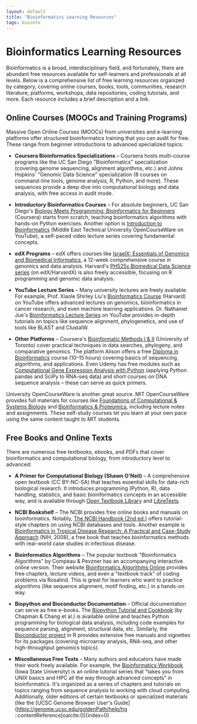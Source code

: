 ```yaml
---
layout: default
title: "Bioinformatics Learning Resources"
tags: bioinfo
---
```


# Bioinformatics Learning Resources

Bioinformatics is a broad, interdisciplinary field, and fortunately, there are abundant free resources available for self-learners and professionals at all levels. Below is a comprehensive list of free learning resources organized by category, covering online courses, books, tools, communities, research literature, platforms, workshops, data repositories, coding tutorials, and more. Each resource includes a brief description and a link.

## Online Courses (MOOCs and Training Programs)

Massive Open Online Courses (MOOCs) from universities and e-learning platforms offer structured bioinformatics training that you can audit for free. These range from beginner introductions to advanced specialized topics:

- **Coursera Bioinformatics Specializations** – Coursera hosts multi-course programs like the UC San Diego "Bioinformatics" specialization (covering genome sequencing, alignment algorithms, etc.) and Johns Hopkins' "Genomic Data Science" specialization (8 courses on command-line tools, genome analysis, R, Python, and more). These sequences provide a deep dive into computational biology and data analysis, with free access in audit mode.

- **Introductory Bioinformatics Courses** – For absolute beginners, UC San Diego's [Biology Meets Programming: Bioinformatics for Beginners](https://www.coursera.org/learn/bioinformatics) (Coursera) starts from scratch, teaching bioinformatics algorithms with hands-on Python exercises. Another option is [Introduction to Bioinformatics](https://www.youtube.com/playlist?list=PL1ay9ko4A8skY0YtLrJ9XhE9c6Q0o6sU0) (Middle East Technical University OpenCourseWare on YouTube), a self-paced video lecture series covering fundamental concepts.

- **edX Programs** – edX offers courses like [IsraelX: Essentials of Genomics and Biomedical Informatics](https://www.edx.org/course/essentials-of-genomics-and-biomedical-informatics), a 12-week comprehensive course in genomics and data analysis. Harvard's [PH525x Biomedical Data Science series](https://rafalab.github.io/pages/harvardx.html) (on edX/HarvardX) is also freely accessible, focusing on R programming and genomic data analysis.

- **YouTube Lecture Series** – Many university lectures are freely available. For example, Prof. Xiaole Shirley Liu's [Bioinformatics Course](https://www.youtube.com/playlist?list=PL2D8FAE9E9C12D9C5) (Harvard) on YouTube offers advanced lectures on genomics, bioinformatics in cancer research, and even machine learning applications. Dr. Nathaniel Jue's [Bioinformatics Lecture Series](https://www.youtube.com/playlist?list=PLpQLYyC4yoY4z2KxVh7r2bVw1x5n7kG6a) on YouTube provides in-depth tutorials on topics like sequence alignment, phylogenetics, and use of tools like BLAST and ClustalW.

- **Other Platforms** – Coursera's [Bioinformatic Methods I & II](https://www.coursera.org/learn/bioinformatics-methods-1) (University of Toronto) cover practical techniques in data searches, phylogeny, and comparative genomics. The platform Alison offers a free [Diploma in Bioinformatics](https://alison.com/course/diploma-in-bioinformatics) course (10–15 hours) covering basics of sequencing, algorithms, and applications. Even Udemy has free modules such as [Computational Gene Expression Analysis with Python](https://www.udemy.com/course/computational-gene-expression-analysis-with-python/) (applying Python pandas and SciPy to RNA-seq data) and short courses on DNA sequence analysis – these can serve as quick primers.

University OpenCourseWare is another great source. MIT OpenCourseWare provides full materials for courses like [Foundations of Computational & Systems Biology](https://ocw.mit.edu/courses/7-91j-foundations-of-computational-and-systems-biology-spring-2014/) and [Bioinformatics & Proteomics](https://ocw.mit.edu/courses/7-91j-foundations-of-computational-and-systems-biology-spring-2014/), including lecture notes and assignments. These self-study courses let you learn at your own pace using the same content taught to MIT students.

## Free Books and Online Texts

There are numerous free textbooks, ebooks, and PDFs that cover bioinformatics and computational biology, from introductory level to advanced:

- **A Primer for Computational Biology (Shawn O'Neil)** – A comprehensive open textbook (CC BY-NC-SA) that teaches essential skills for data-rich biological research. It introduces programming (Python, R), data handling, statistics, and basic bioinformatics concepts in an accessible way, and is available through [Open Textbook Library](https://open.umn.edu/opentextbooks/textbooks/a-primer-for-computational-biology) and [LibreTexts](https://bio.libretexts.org/Bookshelves/Computational_Biology/A_Primer_for_Computational_Biology).

- **NCBI Bookshelf** – The NCBI provides free online books and manuals on bioinformatics. Notably, [The NCBI Handbook (2nd ed.)](https://www.ncbi.nlm.nih.gov/books/NBK143764/) offers tutorial-style chapters on using NCBI databases and tools. Another example is [Bioinformatics in Tropical Disease Research: A Practical and Case-Study Approach](https://www.ncbi.nlm.nih.gov/books/NBK6825/) (NIH, 2008), a free book that teaches bioinformatics methods with real-world case studies in infectious disease.

- **Bioinformatics Algorithms** – The popular textbook "Bioinformatics Algorithms" by Compeau & Pevzner has an accompanying interactive online version. Their website [Bioinformatics Algorithms Online](https://bioinformaticsalgorithms.org/) provides free chapters, lecture videos, and even a "textbook track" of coding problems via Rosalind. This is great for learners who want to practice algorithms (like sequence alignment, motif finding, etc.) in a hands-on way.

- **Biopython and Bioconductor Documentation** – Official documentation can serve as free e-books. The [Biopython Tutorial and Cookbook](https://biopython.org/DIST/docs/tutorial/Tutorial.html) (by Chapman & Chang et al.) is available online and teaches Python programming for biological data analysis, including code examples for sequence parsing, alignment, structural data, etc. Similarly, the [Bioconductor project](https://www.bioconductor.org/) in R provides extensive free manuals and vignettes for its packages (covering microarray analysis, RNA-seq, and other high-throughput genomics topics).

- **Miscellaneous Free Texts** – Many authors and educators have made their work freely available. For example, the [Bioinformatics Workbook](https://bioinformaticsworkbook.org/) (Iowa State University) is an online tutorial series that "takes you from UNIX basics and HPC all the way through advanced concepts" in bioinformatics. It's organized as a series of chapters and tutorials on topics ranging from sequence analysis to working with cloud computing. Additionally, older editions of certain textbooks or specialized materials (like the [UCSC Genome Browser User's Guide](https://genome.ucsc.edu/goldenPath/help/hg
::contentReference[oaicite:0]{index=0}
 
